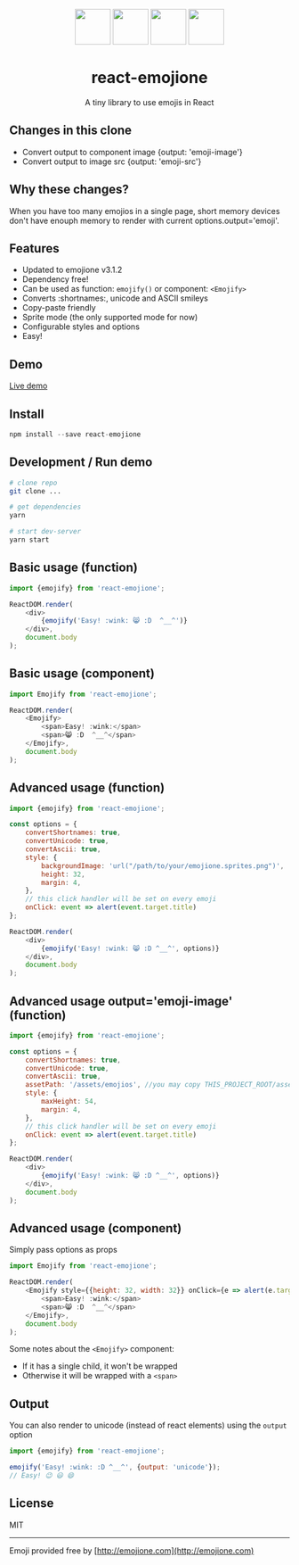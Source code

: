 <p align="center">
    <img src="https://api.emojione.com/emoji/1f63b/download/128" width=64 />
    <img src="https://api.emojione.com/emoji/1f602/download/128" width=64 />
    <img src="https://api.emojione.com/emoji/1f9d9-2642/download/128" width=64 />
    <img src="https://api.emojione.com/emoji/1f9dc-2640/download/128" width=64 />
    <h1 align="center">react-emojione</h1>
    <p align="center">A tiny library to use emojis in React</p>
</p>

## Changes in this clone

- Convert output to component image {output: 'emoji-image'}
- Convert output to image src {output: 'emoji-src'}


## Why these changes?

When you have too many emojios in a single page, short memory devices don't have enouph memory to render with current options.output='emoji'.

## Features

- Updated to emojione v3.1.2
- Dependency free!
- Can be used as function: `emojify()` or component: `<Emojify>`
- Converts :shortnames:, unicode and ASCII smileys
- Copy-paste friendly
- Sprite mode (the only supported mode for now)
- Configurable styles and options
- Easy!

## Demo

[Live demo](https://runkit.com/pladaria/react-emojione)

## Install

```javascript
npm install --save react-emojione
```

## Development / Run demo

```bash
# clone repo
git clone ...

# get dependencies
yarn

# start dev-server
yarn start
```

## Basic usage (function)

```javascript
import {emojify} from 'react-emojione';

ReactDOM.render(
    <div>
        {emojify('Easy! :wink: 😸 :D  ^__^')}
    </div>,
    document.body
);
```

## Basic usage (component)

```javascript
import Emojify from 'react-emojione';

ReactDOM.render(
    <Emojify>
        <span>Easy! :wink:</span>
        <span>😸 :D  ^__^</span>
    </Emojify>,
    document.body
);
```

## Advanced usage (function)

```javascript
import {emojify} from 'react-emojione';

const options = {
    convertShortnames: true,
    convertUnicode: true,
    convertAscii: true,
    style: {
        backgroundImage: 'url("/path/to/your/emojione.sprites.png")',
        height: 32,
        margin: 4,
    },
    // this click handler will be set on every emoji
    onClick: event => alert(event.target.title)
};

ReactDOM.render(
    <div>
        {emojify('Easy! :wink: 😸 :D ^__^', options)}
    </div>,
    document.body
);
```

## Advanced usage output='emoji-image' (function)

```javascript
import {emojify} from 'react-emojione';

const options = {
    convertShortnames: true,
    convertUnicode: true,
    convertAscii: true,
    assetPath: '/assets/emojios', //you may copy THIS_PROJECT_ROOT/assets dir and make it available on public path https://host/assets/emojios
    style: {
        maxHeight: 54,
        margin: 4,
    },
    // this click handler will be set on every emoji
    onClick: event => alert(event.target.title)
};

ReactDOM.render(
    <div>
        {emojify('Easy! :wink: 😸 :D ^__^', options)}
    </div>,
    document.body
);
```

## Advanced usage (component)

Simply pass options as props

```javascript
import Emojify from 'react-emojione';

ReactDOM.render(
    <Emojify style={{height: 32, width: 32}} onClick={e => alert(e.target.title)}>
        <span>Easy! :wink:</span>
        <span>😸 :D  ^__^</span>
    </Emojify>,
    document.body
);
```
Some notes about the `<Emojify>` component:
- If it has a single child, it won't be wrapped
- Otherwise it will be wrapped with a `<span>`

## Output

You can also render to unicode (instead of react elements) using the `output` option
```javascript
import {emojify} from 'react-emojione';

emojify('Easy! :wink: :D ^__^', {output: 'unicode'});
// Easy! 😉 😃 😄
```

## License

MIT

---
Emoji provided free by [http://emojione.com](http://emojione.com)
